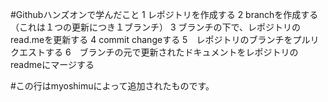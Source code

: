 #Githubハンズオンで学んだこと
 1 レポジトリを作成する
 2 branchを作成する（これは１つの更新につき１ブランチ）
 3 ブランチの下で、レポジトリのread.meを更新する
 4 commit changeする
 5　レポジトリのブランチをプルリクエストする
 6　ブランチの元で更新されたドキュメントをレポジトリのreadmeにマージする
 


#この行はmyoshimuによって追加されたものです。
